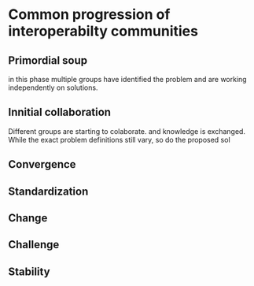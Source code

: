 # Common progression of interoperabilty communities



## Primordial soup

in this phase multiple groups have identified the problem and are working independently on solutions. 


## Innitial collaboration

Different groups are starting to colaborate. and knowledge is exchanged. While the exact problem definitions still vary, so do the proposed sol

## Convergence

## Standardization

## Change

## Challenge

## Stability
